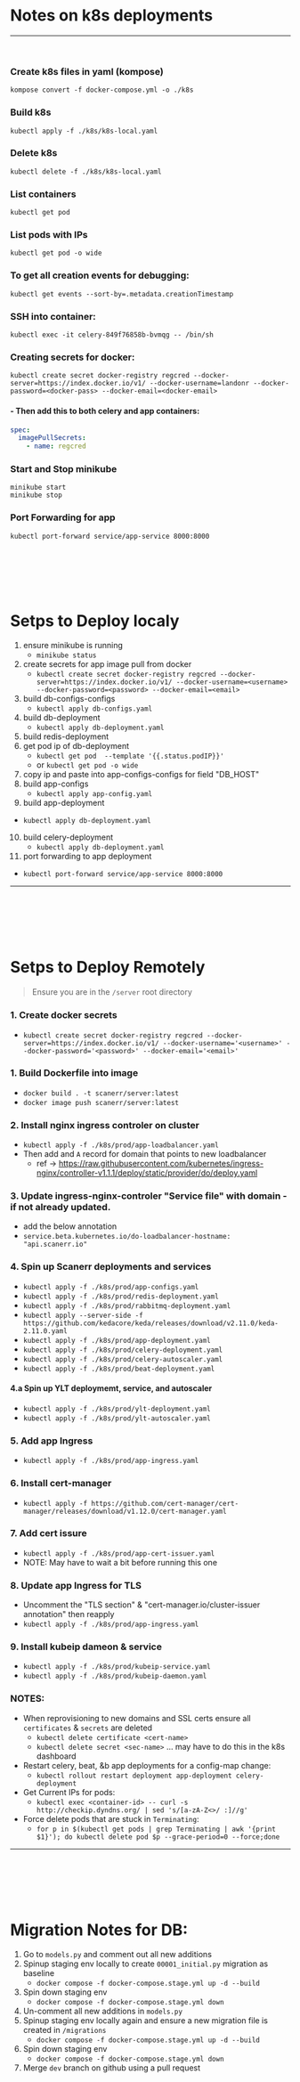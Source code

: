 # Notes on k8s deployments
---
<br>


### Create k8s files in yaml (kompose)
```shell
kompose convert -f docker-compose.yml -o ./k8s
```

### Build k8s 
```shell
kubectl apply -f ./k8s/k8s-local.yaml
```

### Delete k8s 
```shell
kubectl delete -f ./k8s/k8s-local.yaml
```

### List containers 
```shell
kubectl get pod
```

### List pods with IPs
```shell
kubectl get pod -o wide
```

### To get all creation events for debugging:
```shell
kubectl get events --sort-by=.metadata.creationTimestamp
```

### SSH into container:
```shell
kubectl exec -it celery-849f76858b-bvmqg -- /bin/sh
```

### Creating secrets for docker:
```shell
kubectl create secret docker-registry regcred --docker-server=https://index.docker.io/v1/ --docker-username=landonr --docker-password=<docker-pass> --docker-email=<docker-email>
```

#### - Then add this to both celery and app containers:
```yaml
spec:
  imagePullSecrets:
    - name: regcred
```

### Start and Stop minikube
```shell
minikube start
minikube stop
```

### Port Forwarding for app
```shell
kubectl port-forward service/app-service 8000:8000
```


<div style="margin-top: 8rem; margin-bottom: 8rem"></div>


# Setps to Deploy localy
1. ensure minikube is running
   - ``` minikube status ``` 
2. create secrets for app image pull from docker
   - ``` kubectl create secret docker-registry regcred --docker-server=https://index.docker.io/v1/ --docker-username=<username> --docker-password=<password> --docker-email=<email> ```
3. build db-configs-configs 
   - ``` kubectl apply db-configs.yaml ``` 
4. build db-deployment
   - ``` kubectl apply db-deployment.yaml ``` 
5. build redis-deployment
6. get pod ip of db-deployment
   - ``` kubectl get pod  --template '{{.status.podIP}}' ```
   - or ``` kubectl get pod -o wide ```
7. copy ip and paste into app-configs-configs for field "DB_HOST"
8. build app-configs
   - ``` kubectl apply app-config.yaml ``` 
9.  build app-deployment
   - ``` kubectl apply db-deployment.yaml ``` 
10. build celery-deployment
    - ``` kubectl apply db-deployment.yaml ``` 
11. port forwarding to app deployment
   -  ``` kubectl port-forward service/app-service 8000:8000 ```
  

---

<div style="margin-top: 8rem; margin-bottom: 8rem"></div>

# Setps to Deploy Remotely

> Ensure you are in the `/server` root directory 

### 1. Create docker secrets  
- `kubectl create secret docker-registry regcred --docker-server=https://index.docker.io/v1/ --docker-username='<username>' --docker-password='<password>' --docker-email='<email>'` 


### 1. Build Dockerfile into image
- `docker build . -t scanerr/server:latest`
- `docker image push scanerr/server:latest`


### 2. Install nginx ingress controler on cluster
- `kubectl apply -f ./k8s/prod/app-loadbalancer.yaml`
- Then add and `A` record for domain that points to new loadbalancer
  - ref -> https://raw.githubusercontent.com/kubernetes/ingress-nginx/controller-v1.1.1/deploy/static/provider/do/deploy.yaml


### 3. Update ingress-nginx-controler "Service file" with domain - if not already updated.
- add the below annotation 
- `service.beta.kubernetes.io/do-loadbalancer-hostname: "api.scanerr.io"`


### 4. Spin up Scanerr deployments and services
- `kubectl apply -f ./k8s/prod/app-configs.yaml`
- `kubectl apply -f ./k8s/prod/redis-deployment.yaml`
- `kubectl apply -f ./k8s/prod/rabbitmq-deployment.yaml`
- `kubectl apply --server-side -f https://github.com/kedacore/keda/releases/download/v2.11.0/keda-2.11.0.yaml`
- `kubectl apply -f ./k8s/prod/app-deployment.yaml`
- `kubectl apply -f ./k8s/prod/celery-deployment.yaml`
- `kubectl apply -f ./k8s/prod/celery-autoscaler.yaml`
- `kubectl apply -f ./k8s/prod/beat-deployment.yaml`


#### 4.a  Spin up YLT deploymemt, service, and autoscaler
- `kubectl apply -f ./k8s/prod/ylt-deployment.yaml`
- `kubectl apply -f ./k8s/prod/ylt-autoscaler.yaml`


### 5. Add app Ingress
- `kubectl apply -f ./k8s/prod/app-ingress.yaml`


### 6. Install cert-manager
- `kubectl apply -f https://github.com/cert-manager/cert-manager/releases/download/v1.12.0/cert-manager.yaml`


### 7. Add cert issure
- `kubectl apply -f ./k8s/prod/app-cert-issuer.yaml`
- NOTE: May have to wait a bit before running this one
  

### 8. Update app Ingress for TLS 
- Uncomment the "TLS section" & "cert-manager.io/cluster-issuer annotation" then reapply 
- `kubectl apply -f ./k8s/prod/app-ingress.yaml`


### 9. Install kubeip dameon & service
- `kubectl apply -f ./k8s/prod/kubeip-service.yaml`
- `kubectl apply -f ./k8s/prod/kubeip-daemon.yaml`


### NOTES:
 - When reprovisioning to new domains and SSL certs ensure all `certificates` & `secrets` are deleted
   - `kubectl delete certificate <cert-name>`
   - `kubectl delete secret <sec-name>` ... may have to do this in the k8s dashboard
 - Restart celery, beat, &b app deployments for a config-map change:
   - `kubectl rollout restart deployment app-deployment celery-deployment`
 - Get Current IPs for pods:
   - `kubectl exec <container-id> -- curl -s http://checkip.dyndns.org/ | sed 's/[a-zA-Z<>/ :]//g'`
 - Force delete pods that are stuck in `Terminating`:
   - `for p in $(kubectl get pods | grep Terminating | awk '{print $1}'); do kubectl delete pod $p --grace-period=0 --force;done`



---

<div style="margin-top: 8rem; margin-bottom: 8rem"></div>

# Migration Notes for DB:
1. Go to `models.py` and comment out all new additions
2. Spinup staging env locally to create `00001_initial.py` migration as baseline
   - `docker compose -f docker-compose.stage.yml up -d --build`
3. Spin down staging env
   - `docker compose -f docker-compose.stage.yml down`
4. Un-comment all new additions in `models.py`
5. Spinup staging env locally again and ensure a new migration file is created in `/migrations`
   - `docker compose -f docker-compose.stage.yml up -d --build`
6. Spin down staging env
   - `docker compose -f docker-compose.stage.yml down`
7. Merge `dev` branch on github using a pull request